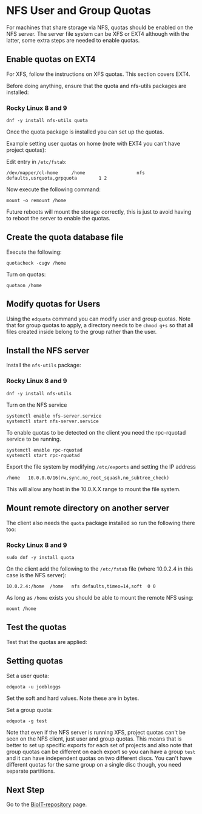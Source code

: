 # NFS User and Group Quotas

For machines that share storage via NFS, quotas should be enabled on the NFS server. The server file system can be XFS or EXT4 although with the latter, some extra steps are needed to enable quotas.

## Enable quotas on EXT4

For XFS, follow the instructions on XFS quotas. This section covers EXT4.

Before doing anything, ensure that the quota and nfs-utils packages are installed:

### Rocky Linux 8 and 9

    dnf -y install nfs-utils quota

Once the quota package is installed you can set up the quotas.

Example setting user quotas on home (note with EXT4 you can't have project quotas):

Edit entry in `/etc/fstab`:

    /dev/mapper/cl-home     /home                   nfs     defaults,usrquota,grpquota        1 2

Now execute the following command:

    mount -o remount /home

Future reboots will mount the storage correctly, this is just to avoid having to reboot the server to enable the quotas.

## Create the quota database file

Execute the following:

    quotacheck -cugv /home

Turn on quotas:

    quotaon /home

## Modify quotas for Users

Using the `edquota` command you can modify user and group quotas. Note that for group quotas to apply, a directory needs to be `chmod g+s` so that all files created inside belong to the group rather than the user.

## Install the NFS server

Install the `nfs-utils` package:

### Rocky Linux 8 and 9

    dnf -y install nfs-utils

Turn on the NFS service

    systemctl enable nfs-server.service
    systemctl start nfs-server.service

To enable quotas to be detected on the client you need the rpc-rquotad service to be running.

    systemctl enable rpc-rquotad
    systemctl start rpc-rquotad

Export the file system by modifying `/etc/exports` and setting the IP address

    /home	10.0.0.0/16(rw,sync,no_root_squash,no_subtree_check)

This will allow any host in the 10.0.X.X range to mount the file system.

## Mount remote directory on another server

The client also needs the `quota` package installed so run the following there too:

### Rocky Linux 8 and 9

    sudo dnf -y install quota

On the client add the following to the `/etc/fstab` file (where 10.0.2.4 in this case is the NFS server):

    10.0.2.4:/home	/home	nfs	defaults,timeo=14,soft	0 0

As long as `/home` exists you should be able to mount the remote NFS using:

    mount /home

## Test the quotas

Test that the quotas are applied:

## Setting quotas

Set a user quota:

    edquota -u joebloggs

Set the soft and hard values. Note these are in bytes.

Set a group quota:

    edquota -g test

Note that even if the NFS server is running XFS, project quotas can't be seen on the NFS client, just user and group quotas. This means that is better to set up specific exports for each set of projects and also note that group quotas can be different on each export so you can have a group `test` and it can have independent quotas on two different discs. You can't have different quotas for the same group on a single disc though, you need separate partitions.

## Next Step

Go to the [BioIT-repository](BioIT-repository.md) page.
